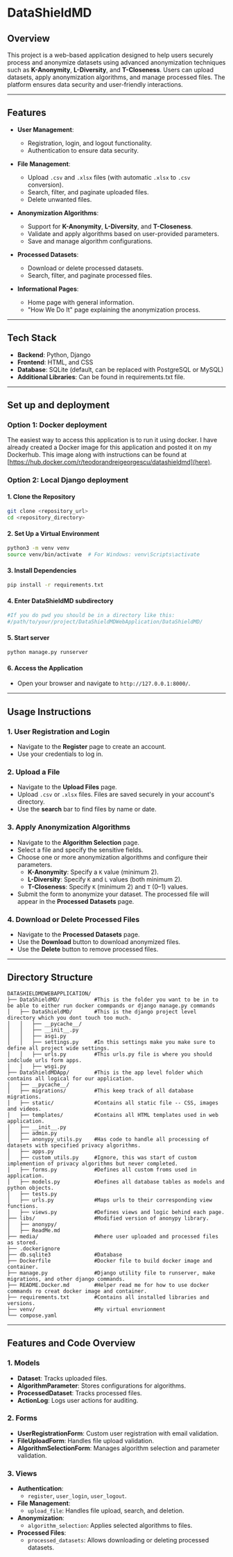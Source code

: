 # **DataShieldMD**

## **Overview**
This project is a web-based application designed to help users securely process and anonymize datasets using advanced anonymization techniques such as **K-Anonymity**, **L-Diversity**, and **T-Closeness**. Users can upload datasets, apply anonymization algorithms, and manage processed files. The platform ensures data security and user-friendly interactions.

---

## **Features**
- **User Management**:
  - Registration, login, and logout functionality.
  - Authentication to ensure data security.

- **File Management**:
  - Upload `.csv` and `.xlsx` files (with automatic `.xlsx` to `.csv` conversion).
  - Search, filter, and paginate uploaded files.
  - Delete unwanted files.

- **Anonymization Algorithms**:
  - Support for **K-Anonymity**, **L-Diversity**, and **T-Closeness**.
  - Validate and apply algorithms based on user-provided parameters.
  - Save and manage algorithm configurations.

- **Processed Datasets**:
  - Download or delete processed datasets.
  - Search, filter, and paginate processed files.

- **Informational Pages**:
  - Home page with general information.
  - "How We Do It" page explaining the anonymization process.

---

## **Tech Stack**
- **Backend**: Python, Django
- **Frontend**: HTML, and CSS
- **Database**: SQLite (default, can be replaced with PostgreSQL or MySQL)
- **Additional Libraries**: Can be found in requirements.txt file.

---

## **Set up and deployment**

### **Option 1: Docker deployment**
The easiest way to access this application is to run it using docker. I have already created a Docker image for this application and posted it on my Dockerhub.
This image along with instructions can be found at [https://hub.docker.com/r/teodorandreigeorgescu/datashieldmd](here).

### **Option 2: Local Django deployment**

#### **1. Clone the Repository**
```bash
git clone <repository_url>
cd <repository_directory>
```

#### **2. Set Up a Virtual Environment**
```bash
python3 -m venv venv
source venv/bin/activate  # For Windows: venv\Scripts\activate
```

#### **3. Install Dependencies**
```bash
pip install -r requirements.txt
```

#### **4. Enter DataShieldMD subdirectory**
```bash
#If you do pwd you should be in a directory like this:
#/path/to/your/project/DataShieldMDWebApplication/DataShieldMD/
```

#### **5. Start server**
```bash
python manage.py runserver
```

#### **6. Access the Application**
- Open your browser and navigate to `http://127.0.0.1:8000/`.


---

## **Usage Instructions**

### **1. User Registration and Login**
- Navigate to the **Register** page to create an account.
- Use your credentials to log in.

### **2. Upload a File**
- Navigate to the **Upload Files** page.
- Upload `.csv` or `.xlsx` files. Files are saved securely in your account's directory.
- Use the **search** bar to find files by name or date.

### **3. Apply Anonymization Algorithms**
- Navigate to the **Algorithm Selection** page.
- Select a file and specify the sensitive fields.
- Choose one or more anonymization algorithms and configure their parameters.
  - **K-Anonymity**: Specify a `K` value (minimum 2).
  - **L-Diversity**: Specify `K` and `L` values (both minimum 2).
  - **T-Closeness**: Specify `K` (minimum 2) and `T` (0–1) values.
- Submit the form to anonymize your dataset. The processed file will appear in the **Processed Datasets** page.

### **4. Download or Delete Processed Files**
- Navigate to the **Processed Datasets** page.
- Use the **Download** button to download anonymized files.
- Use the **Delete** button to remove processed files.

---

## **Directory Structure**

```
DATASHIELDMDWEBAPPLICATION/
├── DataShieldMD/           #This is the folder you want to be in to be able to either run docker commpands or django manage.py commands
│   ├── DataShieldMD/       #This is the django project level directory which you dont touch too much.
│   │   ├── __pycache__/
│   │   ├── __init__.py
│   │   ├── asgi.py
│   │   ├── settings.py     #In this settings make you make sure to define all project wide settings.
│   │   ├── urls.py         #This urls.py file is where you should indclude urls form apps.
│   │   ├── wsgi.py
├── DataShieldMDApp/        #This is the app level folder which contains all logical for our application.
│   ├── __pycache__/
│   ├── migrations/         #This keep track of all database migrations.
│   ├── static/             #Contains all static file -- CSS, images and videos.
│   ├── templates/          #Contains all HTML templates used in web application.
│   ├── __init__.py
│   ├── admin.py
│   ├── anonypy_utils.py    #Has code to handle all processing of datasets with specified privacy algorithms.
│   ├── apps.py
│   ├── custom_utils.py     #Ignore, this was start of custom implemention of privacy algorithms but never completed.
│   ├── forms.py            #Defines all custom froms used in application.
│   ├── models.py           #Defines all database tables as models and python objects.
│   ├── tests.py
│   ├── urls.py             #Maps urls to their corresponding view functions.
│   ├── views.py            #Defines views and logic behind each page.
├── libs/                   #Modified version of anonypy library.
│   ├── anonypy/
│   ├── ReadMe.md
├── media/                  #Where user uploaded and processed files as stored.
├── .dockerignore
├── db.sqlite3              #Database
├── Dockerfile              #Docker file to build docker image and container.
├── manage.py               #Django utility file to runserver, make migrations, and other django commands.
├── README.Docker.md        #Helper read me for how to use docker commands ro creat docker image and container.
├── requirements.txt        #Contains all installed libraries and versions.
├── venv/                   #My virtual envrionment
└── compose.yaml
```
---

## **Features and Code Overview**

### **1. Models**
- **Dataset**: Tracks uploaded files.
- **AlgorithmParameter**: Stores configurations for algorithms.
- **ProcessedDataset**: Tracks processed files.
- **ActionLog**: Logs user actions for auditing.

### **2. Forms**
- **UserRegistrationForm**: Custom user registration with email validation.
- **FileUploadForm**: Handles file upload validation.
- **AlgorithmSelectionForm**: Manages algorithm selection and parameter validation.

### **3. Views**
- **Authentication**:
  - `register`, `user_login`, `user_logout`.
- **File Management**:
  - `upload_file`: Handles file upload, search, and deletion.
- **Anonymization**:
  - `algorithm_selection`: Applies selected algorithms to files.
- **Processed Files**:
  - `processed_datasets`: Allows downloading or deleting processed datasets.
